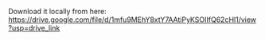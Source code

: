 Download it locally from here: https://drive.google.com/file/d/1mfu9MEhY8xtY7AAtiPyKSOIIfQ62cHl1/view?usp=drive_link
